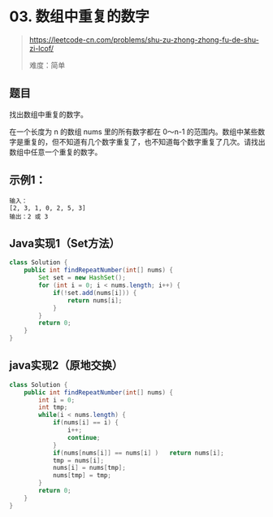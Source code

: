 # 03. 数组中重复的数字

> https://leetcode-cn.com/problems/shu-zu-zhong-zhong-fu-de-shu-zi-lcof/
>
> 难度：简单

## 题目

找出数组中重复的数字。


在一个长度为 n 的数组 nums 里的所有数字都在 0～n-1 的范围内。数组中某些数字是重复的，但不知道有几个数字重复了，也不知道每个数字重复了几次。请找出数组中任意一个重复的数字。

## 示例1：

```
输入：
[2, 3, 1, 0, 2, 5, 3]
输出：2 或 3 
```

##  Java实现1（Set方法）

```java
class Solution {
    public int findRepeatNumber(int[] nums) {
        Set set = new HashSet();
        for (int i = 0; i < nums.length; i++) {
            if(!set.add(nums[i])) {
                return nums[i];
            }
        }
        return 0;
    }
}
```

## java实现2（原地交换）

```java
class Solution {
    public int findRepeatNumber(int[] nums) {
        int i = 0;
        int tmp;
        while(i < nums.length) {
            if(nums[i] == i) {
                i++;
                continue;
            }
            if(nums[nums[i]] == nums[i] )   return nums[i];
            tmp = nums[i];
            nums[i] = nums[tmp];
            nums[tmp] = tmp;
        }
        return 0;
    }
}
```

